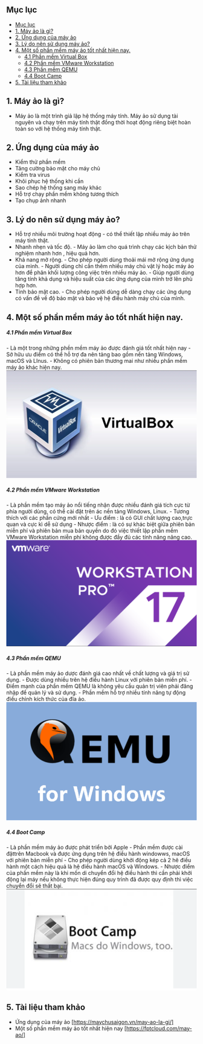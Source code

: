 ## Mục lục
- [Mục lục](#mục-lục)
- [1. Máy ảo là gì?](#1-máy-ảo-là-gì)
- [2. Ứng dụng của máy ảo](#2-ứng-dụng-của-máy-ảo)
- [3. Lý do nên sử dụng máy ảo?](#3-lý-do-nên-sử-dụng-máy-ảo)
- [4. Một số phần mềm máy ảo tốt nhất hiện nay.](#4-một-số-phần-mềm-máy-ảo-tốt-nhất-hiện-nay)
    - [4.1 Phần mềm Virtual Box](#41-phần-mềm-virtual-box)
    - [4.2 Phần mềm VMware Workstation](#42-phần-mềm-vmware-workstation)
    - [4.3 Phần mềm QEMU](#43-phần-mềm-qemu)
    - [4.4 Boot Camp](#44-boot-camp)
- [5. Tài liệu tham khảo](#5-tài-liệu-tham-khảo)

## 1. Máy ảo là gì?
- Máy ảo là một trình giả lập hệ thống máy tính. Máy ảo sử dụng tài nguyên và chạy trên máy tính thật đồng thời hoạt động riêng biệt hoàn toàn so với hệ thống máy tính thật.
## 2. Ứng dụng của máy ảo
- Kiểm thử phần mềm 
- Tăng cường bảo mật cho máy chủ
- Kiểm tra virus
- Khôi phục hệ thống khi cần 
- Sao chép hệ thống sang máy khác 
- Hỗ trợ chạy phần mềm không tương thích
- Tạo chụp ảnh nhanh
## 3. Lý do nên sử dụng máy ảo?
- Hỗ trợ nhiều môi trường hoạt động
\- có thể thiết lập nhiều máy ảo trên máy tính thật.
- Nhanh nhẹn và tốc độ.
\- Máy ảo làm cho quá trình chạy các kịch bản thử nghiệm nhanh hơn , hiệu quả hơn.
- Khả nang mở rộng.
\- Cho phép người dùng thoải mái mở rộng ứng dụng của mình.
\- Người dùng chỉ cần thêm nhiều máy chủ vật lý hoặc máy ảo hơn để phân khối lượng công việc trên nhiều máy ảo.
\- Giúp người dùng tăng tính khả dụng và hiệu suất của các ứng dụng của mình trở lên phù hợp hơn.
- Tính bảo mật cao.
\- Cho phép người dùng dễ dàng chạy các ứng dụng có vấn đề về độ bảo mật và bảo vệ hệ điều hành máy chủ của mình.
## 4. Một số phần mềm máy ảo tốt nhất hiện nay.
##### 4.1 Phần mềm Virtual Box
\- Là một trong những phền mềm máy ảo được đánh giá tốt nhất hiện nay
\- Sở hữu ưu điểm có thể hỗ trợ đa nên tảng bao gồm nền tảng Windows, macOS và LInus.
\- Không có phiên bản thương mai như nhiều phần mềm máy ảo khác hiện nay.
![Alt text](image-1.png)
##### 4.2 Phần mềm VMware Workstation
\- Là phần mềm tạo máy ảo nổi tiếng nhận được nhiều đánh giá tích cực từ phía người dùng, có thể cài đặt trên ác nền tảng Windows, Linux.
\- Tương thích với các phần cứng mới nhất
\- Ưu điểm : là có GUI chất lượng cao,trực quan và cực kì dễ sử dụng
\- Nhược điểm : là có sự khác biệt giữa phiên bản miễn phí và phiên bản mua bản quyền do đó việc thiết lập phần mềm VMware Workstation miễn phí không được đầy đủ các tính năng nâng cao.
![Alt text](image.png)
##### 4.3 Phần mềm QEMU
\- Là phần mềm máy ảo dược đánh giá cao nhất về chất lượng và giá trị sử dụng.
\- Được dùng nhiều trên hệ điều hành Linux với phiên bản miền phí.
\- Điểm mạnh của phần mềm QEMU là không yêu cầu quản trị viên phải đăng nhập để quản lý và sử dụng.
\- Phần mềm hỗ trợ nhiều tính năng tự động điều chỉnh kích thức của đĩa ảo. 
![Alt text](image-2.png)
##### 4.4 Boot Camp
\- Là phần mềm máy ảo được phát triển bởi Apple
\- Phần mềm được cài đặttrên Macbook và được ứng dụng trên hệ điều hành windowws, macOS với phiên bản miễn phí
\- Cho phép người dùng khởi động kép cả 2 hê điều hành một cách hiệu quả là hệ điều hành macOS và Windows.
\- Nhược điểm của phần mềm này là khi mốn di chuyển đổi hệ điều hành thì cần phải khởi động lại máy nếu không thực hiện đúng quy trình đã được quy định thì việc chuyển đổi sẽ thất bại.
![Alt text](image-3.png)
## 5. Tài liệu tham khảo
- Ứng dụng của máy ảo [https://maychusaigon.vn/may-ao-la-gi/]
- Một số phần mềm máy ảo tốt nhất hiện nay [https://fptcloud.com/may-ao/]
